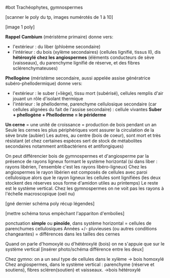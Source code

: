 #bot
Trachéophytes, gymnospermes

[scanner le poly du tp, images numérotés de 1 à 10]

[image 1 poly]

**Rappel** 
**Cambium** (méristème primaire) donne vers:
- l'extérieur : du liber (phloème secondaire)
- l'intérieur : du bois (xylème secondaires)  (cellules lignifié, tissus II), dis **hétéroxylé chez les angiospermes** (éléments conducteurs de sève (vaisseaux), du parenchyme lignifié de réserve, et des fibres sclérenchymateuses)

**Phellogène** (méristème secondaire, aussi appelée assise génératrice subéro-phellodermique) donne vers:
- l'extérieur : le suber (=liège), tissu mort (subérisé), cellules remplis d'air jouant un rôle d'isolant thermique
- l'intérieur : le phelloderme, parenchyme cellulosique secondaire (car cellules alignées du fait de l'assise secondaire) : cellule vivantes
**Suber + phellogène + Phelloderme = le périderme**

**Un cerne** = une unité de croissance = production de bois pendant un an
Seule les cernes les plus périphériques vont assurer la circulation de la sève brute (aubier)
Les autres, au centre (bois de coeur), sont mort et très résistant (et chez certaines espèces sert de stock de métabolites secondaires notamment antibactériens et antifongiques)

On peut différencier bois de gymnospermes et d'angiosperme par la présence de rayons ligneux formant le système horizontal (si dans liber : rayons libérien, l'ensemble c'est les rayons libéro-ligneux)
Chez les angiospermes le rayon libérien est composés de cellules avec paroi cellulosique alors que le rayon ligneux les cellules sont lignifiées (les deux stockent des réserves sous forme d'amidon utiles au printemps)
Le reste est le système vertical.
Chez les gymnospermes on ne voit pas les rayons à l'échelle macroscopique (oeil nu)

[gné dernier schéma poly récup légendes]

[mettre schéma torus empèchant l'appariton d'embolies]

ponctuation **simple** ou **pinoïde**, dans système horizontal = cellules de parenchumes cellulosiques
Années +/- pluvieuses (ou autres conditions changeantes) = différences dans les tailles des cernes

Quand on parle d'homoxylé ou d'hétéroxylé (bois) on ne s'appuie que sur le système vertical
[insérer photo/schéma différence entre les deux]

Chez gymno: on a un seul type de cellules dans le xylème -> bois homoxylé
Chez angiospermes, dans le système vertical : parenchyme (réserve et soutiens), fibres scléren(soutien) et vaisseaux. ->bois hétéroxylé


